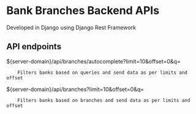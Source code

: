 # Bank Branches Backend APIs
Developed in Django using Django Rest Framework

## API endpoints

${server-domain}/api/branches/autocomplete?limit=10&offset=0&q=
```
    Filters banks based on queries and send data as per limits and offset
```
${server-domain}/api/branches?limit=10&offset=0&q= 

```
    Filters banks based on branches and send data as per limits and offset
```


